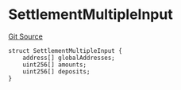 # SettlementMultipleInput
[Git Source](https://github.com/Maia-DAO/2023-09-maia-remediations/blob/main/src/interfaces/BridgeAgentStructs.sol)


```solidity
struct SettlementMultipleInput {
    address[] globalAddresses;
    uint256[] amounts;
    uint256[] deposits;
}
```

